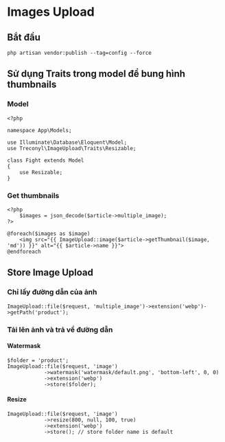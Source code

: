# Images Upload
## Bắt đầu
```
php artisan vendor:publish --tag=config --force
```


## Sử dụng Traits trong model để bung hình thumbnails
### Model
```
<?php

namespace App\Models;

use Illuminate\Database\Eloquent\Model;
use Treconyl\ImageUpload\Traits\Resizable;

class Fight extends Model
{
    use Resizable;
}
```

### Get thumbnails
```
<?php
    $images = json_decode($article->multiple_image);
?>

@foreach($images as $image)
    <img src="{{ ImageUpload::image($article->getThumbnail($image, 'md')) }}" alt="{{ $article->name }}">
@endforeach
```
## Store Image Upload
### Chỉ lấy đường dẫn của ảnh
```
ImageUpload::file($request, 'multiple_image')->extension('webp')->getPath('product');
```
### Tải lên ảnh và trả về đường dẫn
#### Watermask
```
$folder = 'product';
ImageUpload::file($request, 'image')
            ->watermask('watermask/default.png', 'bottom-left', 0, 0)
            ->extension('webp')
            ->store($folder);
```
#### Resize
```
ImageUpload::file($request, 'image')
            ->resize(800, null, 100, true)
            ->extension('webp')
            ->store(); // store folder name is default
```